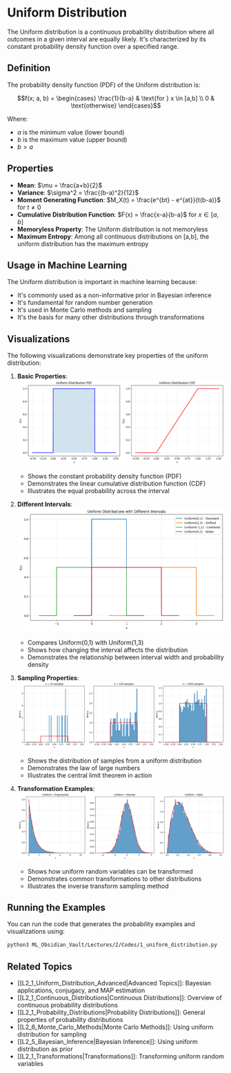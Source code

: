 # Uniform Distribution

The Uniform distribution is a continuous probability distribution where all outcomes in a given interval are equally likely. It's characterized by its constant probability density function over a specified range.

## Definition

The probability density function (PDF) of the Uniform distribution is:

$$f(x; a, b) = \begin{cases}
\frac{1}{b-a} & \text{for } x \in [a,b] \\
0 & \text{otherwise}
\end{cases}$$

Where:
- $a$ is the minimum value (lower bound)
- $b$ is the maximum value (upper bound)
- $b > a$

## Properties

- **Mean**: $\mu = \frac{a+b}{2}$
- **Variance**: $\sigma^2 = \frac{(b-a)^2}{12}$
- **Moment Generating Function**: $M_X(t) = \frac{e^{bt} - e^{at}}{t(b-a)}$ for $t \neq 0$
- **Cumulative Distribution Function**: $F(x) = \frac{x-a}{b-a}$ for $x \in [a,b]$
- **Memoryless Property**: The Uniform distribution is not memoryless
- **Maximum Entropy**: Among all continuous distributions on [a,b], the uniform distribution has the maximum entropy

## Usage in Machine Learning

The Uniform distribution is important in machine learning because:
- It's commonly used as a non-informative prior in Bayesian inference
- It's fundamental for random number generation
- It's used in Monte Carlo methods and sampling
- It's the basis for many other distributions through transformations

## Visualizations

The following visualizations demonstrate key properties of the uniform distribution:

1. **Basic Properties**:
   ![Basic Properties](../Images/uniform_distribution_basic.png)
   - Shows the constant probability density function (PDF)
   - Demonstrates the linear cumulative distribution function (CDF)
   - Illustrates the equal probability across the interval

2. **Different Intervals**:
   ![Different Intervals](../Images/uniform_distribution_intervals.png)
   - Compares Uniform(0,1) with Uniform(1,3)
   - Shows how changing the interval affects the distribution
   - Demonstrates the relationship between interval width and probability density

3. **Sampling Properties**:
   ![Sampling Properties](../Images/uniform_distribution_sampling.png)
   - Shows the distribution of samples from a uniform distribution
   - Demonstrates the law of large numbers
   - Illustrates the central limit theorem in action

4. **Transformation Examples**:
   ![Transformations](../Images/uniform_distribution_transformations.png)
   - Shows how uniform random variables can be transformed
   - Demonstrates common transformations to other distributions
   - Illustrates the inverse transform sampling method

## Running the Examples

You can run the code that generates the probability examples and visualizations using:

```bash
python3 ML_Obsidian_Vault/Lectures/2/Codes/1_uniform_distribution.py
```

## Related Topics

- [[L2_1_Uniform_Distribution_Advanced|Advanced Topics]]: Bayesian applications, conjugacy, and MAP estimation
- [[L2_1_Continuous_Distributions|Continuous Distributions]]: Overview of continuous probability distributions
- [[L2_1_Probability_Distributions|Probability Distributions]]: General properties of probability distributions
- [[L2_6_Monte_Carlo_Methods|Monte Carlo Methods]]: Using uniform distribution for sampling
- [[L2_5_Bayesian_Inference|Bayesian Inference]]: Using uniform distribution as prior
- [[L2_1_Transformations|Transformations]]: Transforming uniform random variables
